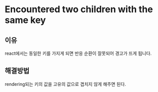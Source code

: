 # Encountered two children with the same key

## 이유
react에서는 동일한 키를 가지게 되면 반응 순환이 잘못되어 경고가 뜨게 됩니다.

## 해결방법

rendering되는 키의 값을 고유의 값으로 겹치지 않게 해주면 된다.